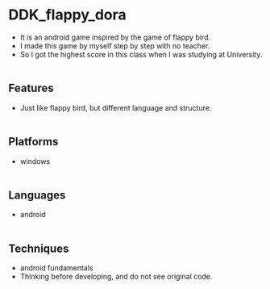 # DDK_flappy_dora
* It is an android game inspired by the game of flappy bird.
* I made this game by myself step by step with no teacher.
* So I got the highest score in this class when I was studying at University.
<br><br/>

## Features
* Just like flappy bird, but different language and structure.
<br><br/>

## Platforms
* windows 
<br><br/>

## Languages
* android
<br><br/>

## Techniques
  - android fundamentals
  - Thinking before developing, and do not see original code.
<br><br/>

